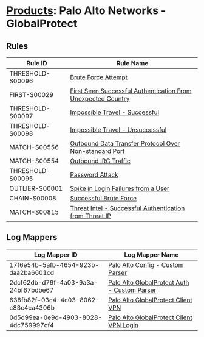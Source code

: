 # [Products](README.md): Palo Alto Networks - GlobalProtect

## Rules

|Rule ID|Rule Name|
|----|----|
|THRESHOLD-S00096|[Brute Force Attempt](../rules/THRESHOLD-S00096.md)|
|FIRST-S00029|[First Seen Successful Authentication From Unexpected Country](../rules/FIRST-S00029.md)|
|THRESHOLD-S00097|[Impossible Travel - Successful](../rules/THRESHOLD-S00097.md)|
|THRESHOLD-S00098|[Impossible Travel - Unsuccessful](../rules/THRESHOLD-S00098.md)|
|MATCH-S00556|[Outbound Data Transfer Protocol Over Non-standard Port](../rules/MATCH-S00556.md)|
|MATCH-S00554|[Outbound IRC Traffic](../rules/MATCH-S00554.md)|
|THRESHOLD-S00095|[Password Attack](../rules/THRESHOLD-S00095.md)|
|OUTLIER-S00001|[Spike in Login Failures from a User](../rules/OUTLIER-S00001.md)|
|CHAIN-S00008|[Successful Brute Force](../rules/CHAIN-S00008.md)|
|MATCH-S00815|[Threat Intel - Successful Authentication from Threat IP](../rules/MATCH-S00815.md)|


## Log Mappers

|Log Mapper ID|Log Mapper Name|
|----|----|
|17f6e54b-5afb-4654-923b-daa2ba6601cd|[Palo Alto Config - Custom Parser](../mappings/17f6e54b-5afb-4654-923b-daa2ba6601cd.md)|
|2dcf62db-d79f-4a03-9a3a-24bf67bdbe67|[Palo Alto GlobalProtect Auth - Custom Parser](../mappings/2dcf62db-d79f-4a03-9a3a-24bf67bdbe67.md)|
|638fb82f-03c4-4c03-8062-c83c4ca4306b|[Palo Alto GlobalProtect Client VPN](../mappings/638fb82f-03c4-4c03-8062-c83c4ca4306b.md)|
|0d5d99ea-0e9d-4903-8028-4dc759997cf4|[Palo Alto GlobalProtect Client VPN Login](../mappings/0d5d99ea-0e9d-4903-8028-4dc759997cf4.md)|


